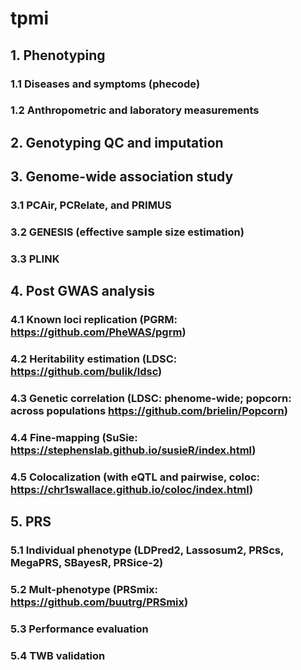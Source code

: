 # tpmi
## 1. Phenotyping
### 1.1 Diseases and symptoms (phecode)
### 1.2 Anthropometric and laboratory measurements
## 2. Genotyping QC and imputation 
## 3. Genome-wide association study
### 3.1 PCAir, PCRelate, and PRIMUS
### 3.2 GENESIS (effective sample size estimation)
### 3.3 PLINK
## 4. Post GWAS analysis
### 4.1 Known loci replication (PGRM: https://github.com/PheWAS/pgrm)
### 4.2  Heritability estimation (LDSC: https://github.com/bulik/ldsc)
### 4.3 Genetic correlation (LDSC: phenome-wide; popcorn: across populations https://github.com/brielin/Popcorn)
### 4.4 Fine-mapping (SuSie: https://stephenslab.github.io/susieR/index.html) 
### 4.5 Colocalization (with eQTL and pairwise, coloc: https://chr1swallace.github.io/coloc/index.html)
## 5. PRS
### 5.1 Individual phenotype (LDPred2, Lassosum2, PRScs, MegaPRS, SBayesR, PRSice-2)
### 5.2 Mult-phenotype (PRSmix: https://github.com/buutrg/PRSmix)
### 5.3 Performance evaluation 
### 5.4 TWB validation 
